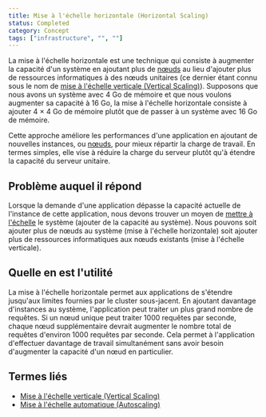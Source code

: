 ```yaml
---
title: Mise à l'échelle horizontale (Horizontal Scaling)
status: Completed
category: Concept
tags: ["infrastructure", "", ""]
---
```


La mise à l'échelle horizontale est une technique qui consiste à augmenter la capacité d'un système en ajoutant plus de [nœuds](/fr/nodes/) au lieu d'ajouter plus de ressources informatiques à des nœuds unitaires (ce dernier étant connu sous le nom de [mise à l'échelle verticale (Vertical Scaling)](/fr/vertical-scaling/)).
Supposons que nous avons un système avec 4 Go de mémoire et que nous voulons augmenter sa capacité à 16 Go, la mise à l'échelle horizontale consiste à ajouter 4 × 4 Go de mémoire plutôt que de passer à un système avec 16 Go de mémoire.

Cette approche améliore les performances d'une application en ajoutant de nouvelles instances, ou [nœuds](/fr/nodes/), pour mieux répartir la charge de travail.
En termes simples, elle vise à réduire la charge du serveur plutôt qu'à étendre la capacité du serveur unitaire.

## Problème auquel il répond

Lorsque la demande d'une application dépasse la capacité actuelle de l'instance de cette application, nous devons trouver un moyen de [mettre à l'échelle](/fr/scalability/) le système (ajouter de la capacité au système).
Nous pouvons soit ajouter plus de nœuds au système (mise à l'échelle horizontale) soit ajouter plus de ressources informatiques aux nœuds existants (mise à l'échelle verticale).

## Quelle en est l'utilité

La mise à l'échelle horizontale permet aux applications de s'étendre jusqu'aux limites fournies par le cluster sous-jacent.
En ajoutant davantage d'instances au système, l'application peut traiter un plus grand nombre de requêtes.
Si un nœud unique peut traiter 1000 requêtes par seconde, chaque nœud supplémentaire devrait augmenter le nombre total de requêtes d'environ 1000 requêtes par seconde. 
Cela permet à l'application d'effectuer davantage de travail simultanément sans avoir besoin d'augmenter la capacité d'un nœud en particulier.

## Termes liés

* [Mise à l'échelle verticale (Vertical Scaling)](/fr/vertical-scaling/)
* [Mise à l'échelle automatique (Autoscaling)](/fr/auto-scaling/)

